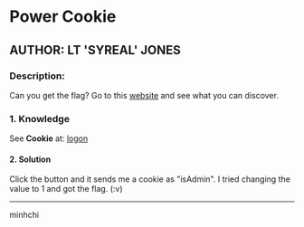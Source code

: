# Power Cookie
## AUTHOR: LT 'SYREAL' JONES

### Description:
Can you get the flag?
Go to this [website](http://saturn.picoctf.net:57741) and see what you can discover.

### 1. Knowledge
See **Cookie** at: [logon](logon.md/)

#### 2. Solution
Click the button and it sends me a cookie as "isAdmin". I tried changing the value to 1 and got the flag. (:v)

---

minhchi